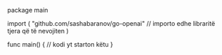 package main

import (
    "github.com/sashabaranov/go-openai"
    // importo edhe libraritë tjera që të nevojiten
)

func main() {
    // kodi yt starton këtu
}
